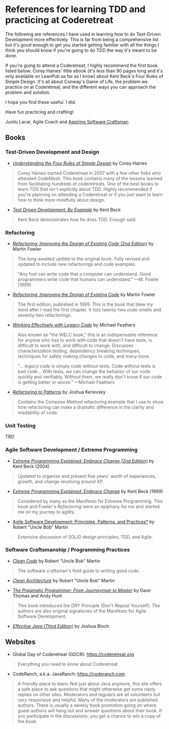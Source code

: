 # References for learning TDD and practicing at Coderetreat

The following are references I have used in learning how to do Test-Driven Development more effectively. This is
far from being a comprehensive list but it's good enough to get you started getting familiar with all the things 
I think you should know if you're going to do TDD the way it's meant to be done.

If you're going to attend a Coderetreat, I highly recommend the first book listed below: Corey Haines' little ebook (it's 
less than 90 pages long and it's only available on LeanPub as far as I know) about Kent Beck's Four Rules of Simple Design. 
It's all about Conway's Game of Life, the problem we practice on at Coderetreat, and the different ways you can approach 
the problem and solution.

I hope you find these useful. I did.

Have fun practicing and crafting!

Junilu Lacar, Agile Coach and [Aspiring Software Craftsman](http://manifesto.softwarecraftsmanship.org/)

## Books

### Test-Driven Development and Design

* [*Understanding the Four Rules of Simple Design*](http://leanpub.com/4rulesofsimpledesign) by Corey Haines

> Corey Haines started Coderetreat in 2007 with a few other folks who attended CodeMash. This book contains many of the
> lessons learned from facilitating hundreds of coderetreats. One of the best books to learn TDD that isn't explicitly
> about TDD. Highly recommended if you're planning on attending a Coderetreat or if you just want to learn how to think 
> more mindfully about design. 

* [*Test Driven Development: By Example*](https://amzn.to/2OaFBFH) by Kent Beck

> Kent Beck demonstrates how he does TDD. Enough said.

### Refactoring

* [*Refactoring: Improving the Design of Existing Code (2nd Edition)*](https://amzn.to/2qhD4zU) by Martin Fowler

> The long-awaited update to the original book. Fully revised and updated to include new refactorings and code examples.
>
> "Any fool can write code that a computer can understand. Good programmers write code that humans can understand." —M. Fowler (1999)

* [*Refactoring: Improving the Design of Existing Code*]( https://amzn.to/2Ssgt0b) by Martin Fowler

> The first edition, published in 1999. This is the book that blew my mind after I read the first chapter. 
> It lists twenty-two code smells and seventy-two refactorings.

* [*Working Effectively with Legacy Code*](https://amzn.to/2JloeAZ) by Michael Feathers

> Also known as "the WELC book," this is an indispensable reference for anyone who has to work with code that doesn't have 
> tests, is difficult to work with, and difficult to change. Discusses characterization testing, dependency breaking 
> techniques, techniques for safely making changes to code, and many more. 
>
> "... *legacy code* is simply code without tests. Code without tests is bad code... With tests,
> we can change the behavior of our code quickly and verifiably. Without them, we really don't
> know if our code is getting better or worse." —Michael Feathers

* [*Refactoring to Patterns*](https://amzn.to/2yGFRXV) by Joshua Kerievsky

> Contains the Compose Method refactoring example that I use to show how refactoring can make a dramatic difference
> in the clarity and readability of code.

### Unit Testing

TBD

### Agile Software Development / Extreme Programming

* [*Extreme Programming Explained: Embrace Change (2nd Edition)*](https://amzn.to/2Oct18U) by Kent Beck (2004)

> Updated to organize and present five years' worth of experiences, growth, and change revolving around XP.

* [*Extreme Programming Explained: Embrace Change*](https://amzn.to/2Jnzs82) by Kent Beck (1999)

> Considered by many as the Manifesto for Extreme Programming. This book and Fowler's *Refactoring* were an epiphany
> for me and started me on my journey to agility. 

* [Agile Software Development: Principles, Patterns, and Practices*](https://amzn.to/2SpVivM) by Robert "Uncle Bob" Martin

> Extensive discussion of SOLID design principles, TDD, and Agile.

### Software Craftsmanship / Programming Practices

* [*Clean Code*](https://amzn.to/2EQQEnS) by Robert "Uncle Bob" Martin

> The software craftsman's field guide to writing good code.

* [*Clean Architecture*](https://amzn.to/2SrQ1Uz) by Robert "Uncle Bob" Martin

* [*The Pragmatic Programmer: From Journeyman to Master*](https://amzn.to/2D8OVIT) by Dave Thomas and Andy Hunt

> This book introduced the DRY Principle (Don't Repeat Yourself). The authors are also original signatories of the 
> Manifesto for Agile Software Development.

* [*Effective Java (Third Edition)*](https://amzn.to/2Q2sKH4) by Joshua Bloch

## Websites

* Global Day of Coderetreat (GDCR): https://coderetreat.org

> Everything you need to know about Coderetreat

* CodeRanch, a.k.a. JavaRanch: https://coderanch.com

> A friendly place to learn. Not just about Java anymore, this site offers a safe place to ask questions that might otherwise get
> some nasty replies on other sites. Moderators and regulars are all volunteers but very responsive and helpful. Many of the
> moderators are published authors. There is usually a weekly book promotion going on where guest authors will hang out and 
> answer questions about their book. If you participate in the discussions, you get a chance to win a copy of the book. 